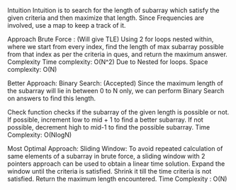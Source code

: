 Intuition
Intuition is to search for the length of subarray which satisfy the given criteria and then maximize that length.
Since Frequencies are involved, use a map to keep a track of it.

Approach
Brute Force : (Will give TLE)
Using 2 for loops nested within, where we start from every index, find the length of max subarray possible from that index as per the criteria in ques, and return the maximum answer.
Complexity
Time complexity: O(N^2) Due to Nested for loops.
Space complexity: O(N)

Better Approach:
Binary Search: (Accepted)
Since the maximum length of the subarray will lie in between 0 to N only, we can perform Binary Search on answers to find this length.

Check function checks if the subarray of the given length is possible or not.
If possible, increment low to mid + 1 to find a better subarray.
If not possible, decrement high to mid-1 to find the possible subarray.
Time Complexity: O(NlogN)

Most Optimal Approach:
Sliding Window:
To avoid repeated calculation of same elements of a subarray in brute force, a sliding window with 2 pointers approach can be used to obtain a linear time solution.
Expand the window until the criteria is satisfied.
Shrink it till the time criteria is not satisfied.
Return the maximum length encountered.
Time Complexity : O(N)​
